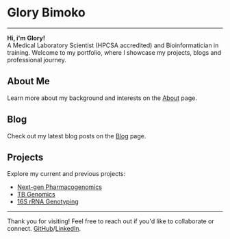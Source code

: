 # Glory Bimoko

---

**Hi, i'm  Glory!**  
A Medical Laboratory Scientist (HPCSA accredited) and Bioinformatician in training. Welcome to my portfolio, where I showcase my projects, blogs  and professional journey.

## About Me
Learn more about my background and interests on the [About](/about/) page.

## Blog
Check out my latest blog posts on the [Blog](/blog/) page.

## Projects
Explore my current and previous projects:

- [Next-gen Pharmacogenomics](/projects/pharmacogenomics/)
- [TB Genomics](/projects/tb_genomics/)
- [16S rRNA Genotyping](/projects/16S_rRNA_genotyping/)

---

Thank you for visiting! Feel free to reach out if you'd like to collaborate or connect. [GitHub](https://github.com/Glo-Bimoko)/[LinkedIn](https://www.linkedin.com/in/glory-bimoko-2621311b3/).
